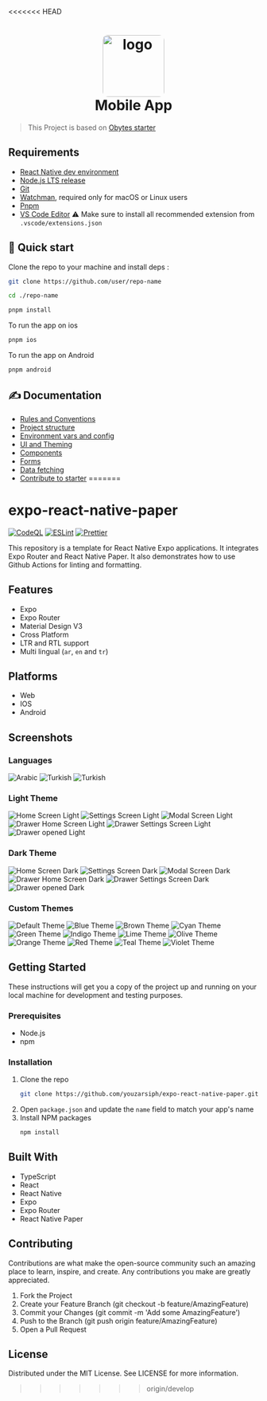 <<<<<<< HEAD
<h1 align="center">
  <img alt="logo" src="./assets/icon.png" width="124px" style="border-radius:10px"/><br/>
Mobile App </h1>

> This Project is based on [Obytes starter](https://starter.obytes.com)

## Requirements

- [React Native dev environment ](https://reactnative.dev/docs/environment-setup)
- [Node.js LTS release](https://nodejs.org/en/)
- [Git](https://git-scm.com/)
- [Watchman](https://facebook.github.io/watchman/docs/install#buildinstall), required only for macOS or Linux users
- [Pnpm](https://pnpm.io/installation)
- [VS Code Editor](https://code.visualstudio.com/download) ⚠️ Make sure to install all recommended extension from `.vscode/extensions.json`

## 👋 Quick start

Clone the repo to your machine and install deps :

```sh
git clone https://github.com/user/repo-name

cd ./repo-name

pnpm install
```

To run the app on ios

```sh
pnpm ios
```

To run the app on Android

```sh
pnpm android
```

## ✍️ Documentation

- [Rules and Conventions](https://starter.obytes.com/getting-started/rules-and-conventions/)
- [Project structure](https://starter.obytes.com/getting-started/project-structure)
- [Environment vars and config](https://starter.obytes.com/getting-started/environment-vars-config)
- [UI and Theming](https://starter.obytes.com/ui-and-theme/ui-theming)
- [Components](https://starter.obytes.com/ui-and-theme/components)
- [Forms](https://starter.obytes.com/ui-and-theme/Forms)
- [Data fetching](https://starter.obytes.com/guides/data-fetching)
- [Contribute to starter](https://starter.obytes.com/how-to-contribute/)
=======
# expo-react-native-paper

[![CodeQL](https://github.com/youzarsiph/expo-react-native-paper/actions/workflows/codeql.yml/badge.svg)](https://github.com/youzarsiph/expo-react-native-paper/actions/workflows/codeql.yml)
[![ESLint](https://github.com/youzarsiph/expo-react-native-paper/actions/workflows/eslint.yml/badge.svg)](https://github.com/youzarsiph/expo-react-native-paper/actions/workflows/eslint.yml)
[![Prettier](https://github.com/youzarsiph/expo-react-native-paper/actions/workflows/prettier.yml/badge.svg)](https://github.com/youzarsiph/expo-react-native-paper/actions/workflows/prettier.yml)

This repository is a template for React Native Expo applications. It integrates Expo Router and React Native Paper. It also demonstrates how to use Github Actions for linting and formatting.

## Features

- Expo
- Expo Router
- Material Design V3
- Cross Platform
- LTR and RTL support
- Multi lingual (`ar`, `en` and `tr`)

## Platforms

- Web
- IOS
- Android

## Screenshots

### Languages

![Arabic](screenshots/lang/ar.png)
![Turkish](screenshots/lang/en.png)
![Turkish](screenshots/lang/tr.png)

### Light Theme

![Home Screen Light](screenshots/light/home.png)
![Settings Screen Light](screenshots/light/settings.png)
![Modal Screen Light](screenshots/light/modal.png)
![Drawer Home Screen Light](screenshots/light/drawer-home.png)
![Drawer Settings Screen Light](screenshots/light/drawer-settings.png)
![Drawer opened Light](screenshots/light/drawer.png)

### Dark Theme

![Home Screen Dark](screenshots/dark/home.png)
![Settings Screen Dark](screenshots/dark/settings.png)
![Modal Screen Dark](screenshots/dark/modal.png)
![Drawer Home Screen Dark](screenshots/dark/drawer-home.png)
![Drawer Settings Screen Dark](screenshots/dark/drawer-settings.png)
![Drawer opened Dark](screenshots/dark/drawer.png)

### Custom Themes

![Default Theme](screenshots/themes/default.png)
![Blue Theme](screenshots/themes/blue.png)
![Brown Theme](screenshots/themes/brown.png)
![Cyan Theme](screenshots/themes/cyan.png)
![Green Theme](screenshots/themes/green.png)
![Indigo Theme](screenshots/themes/indigo.png)
![Lime Theme](screenshots/themes/lime.png)
![Olive Theme](screenshots/themes/olive.png)
![Orange Theme](screenshots/themes/orange.png)
![Red Theme](screenshots/themes/red.png)
![Teal Theme](screenshots/themes/teal.png)
![Violet Theme](screenshots/themes/violet.png)

## Getting Started

These instructions will get you a copy of the project up and running on your local machine for development and testing purposes.

### Prerequisites

- Node.js
- npm

### Installation

1. Clone the repo
   ```sh
   git clone https://github.com/youzarsiph/expo-react-native-paper.git
   ```
2. Open `package.json` and update the `name` field to match your app's name
3. Install NPM packages
   ```sh
   npm install
   ```

## Built With

- TypeScript
- React
- React Native
- Expo
- Expo Router
- React Native Paper

## Contributing

Contributions are what make the open-source community such an amazing place to learn, inspire, and create. Any contributions you make are greatly appreciated.

1. Fork the Project
2. Create your Feature Branch (git checkout -b feature/AmazingFeature)
3. Commit your Changes (git commit -m 'Add some AmazingFeature')
4. Push to the Branch (git push origin feature/AmazingFeature)
5. Open a Pull Request

## License

Distributed under the MIT License. See LICENSE for more information.
>>>>>>> origin/develop
